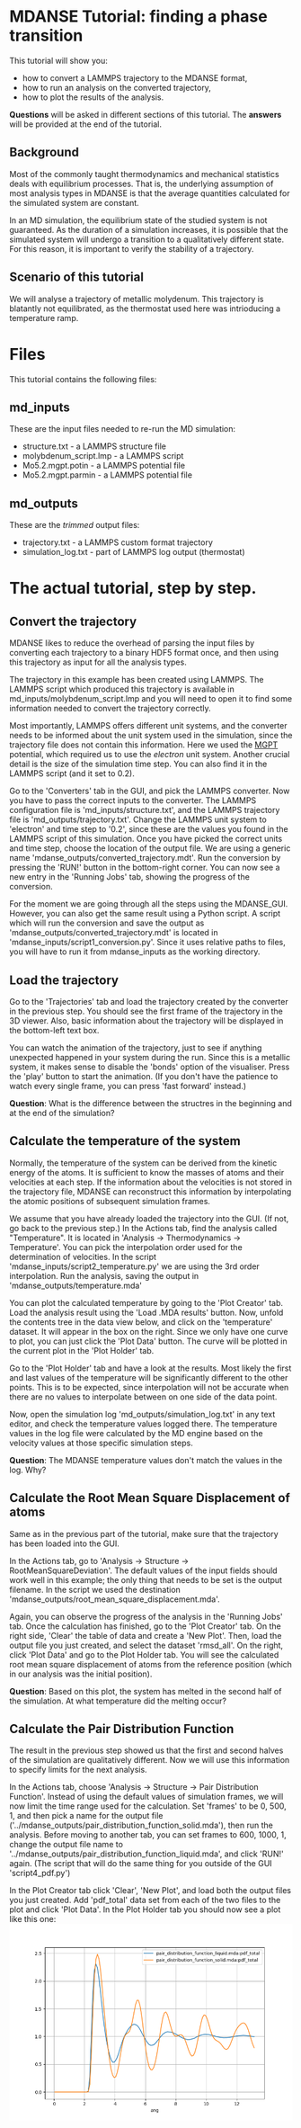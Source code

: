 # MDANSE Tutorial: finding a phase transition

This tutorial will show you:
* how to convert a LAMMPS trajectory to the MDANSE format,
* how to run an analysis on the converted trajectory,
* how to plot the results of the analysis.

**Questions** will be asked in different sections
of this tutorial. The **answers** will be provided
at the end of the tutorial.

## Background

Most of the commonly taught thermodynamics and mechanical
statistics deals with equilibrium processes. That is,
the underlying assumption of most analysis types in MDANSE
is that the average quantities calculated for the simulated
system are constant.

In an MD simulation, the equilibrium state of the studied
system is not guaranteed. As the duration of a simulation
increases, it is possible that the simulated system
will undergo a transition to a qualitatively different state.
For this reason, it is important to verify the stability
of a trajectory.

## Scenario of this tutorial

We will analyse a trajectory of metallic molydenum. This
trajectory is blatantly not equilibrated, as the thermostat
used here was intrioducing a temperature ramp.

# Files

This tutorial contains the following files:

## md_inputs
These are the input files needed to re-run the MD simulation:
* structure.txt - a LAMMPS structure file
* molybdenum_script.lmp - a LAMMPS script 
* Mo5.2.mgpt.potin - a LAMMPS potential file
* Mo5.2.mgpt.parmin - a LAMMPS potential file

## md_outputs
These are the _trimmed_ output files:
* trajectory.txt - a LAMMPS custom format trajectory
* simulation_log.txt - part of LAMMPS log output (thermostat)

# The actual tutorial, step by step.

## Convert the trajectory

MDANSE likes to reduce the overhead of parsing the input files
by converting each trajectory to a binary HDF5 format once,
and then using this trajectory as input for all the analysis types.

The trajectory in this example has been created using LAMMPS.
The LAMMPS script which produced this trajectory is available
in md_inputs/molybdenum_script.lmp and you will need to open it
to find some information needed to convert the trajectory
correctly.

Most importantly, LAMMPS offers different unit systems,
and the converter needs to be informed about the unit system
used in the simulation, since the trajectory file does not
contain this information. Here we used the 
[MGPT](https://docs.lammps.org/pair_mgpt.html) potential,
which required us to use the *electron* unit system. Another
crucial detail is the size of the simulation time step.
You can also find it in the LAMMPS script (and it set to 0.2).

Go to the 'Converters' tab in the GUI, and pick the LAMMPS
converter. Now you have to pass the correct inputs to the
converter. The LAMMPS configuration file is
'md_inputs/structure.txt', and the LAMMPS trajectory file
is 'md_outputs/trajectory.txt'. Change the LAMMPS unit system
to 'electron' and time step to '0.2', since these are the
values you found in the LAMMPS script of this simulation.
Once you have picked the correct units and time step,
choose the location of the output file. We are using a generic
name 'mdanse_outputs/converted_trajectory.mdt'. Run the conversion
by pressing the 'RUN!' button in the bottom-right corner.
You can now see a new entry in the 'Running Jobs' tab,
showing the progress of the conversion.

For the moment we are going through all the steps
using the MDANSE_GUI. However, you can also get the same
result using a Python script.
A script which will run the conversion and save the output
as 'mdanse_outputs/converted_trajectory.mdt' is located in
'mdanse_inputs/script1_conversion.py'. Since it uses
relative paths to files, you will have to run it
from mdanse_inputs as the working directory.

## Load the trajectory

Go to the 'Trajectories' tab and load the trajectory created
by the converter in the previous step. You should see the first
frame of the trajectory in the 3D viewer. Also, basic information
about the trajectory will be displayed in the bottom-left
text box.

You can watch the animation of the trajectory, just to see if
anything unexpected happened in your system during the run.
Since this is a metallic system, it makes sense to disable
the 'bonds' option of the visualiser. Press the 'play' button
to start the animation. (If you don't have the patience to watch
every single frame, you can press 'fast forward' instead.)

**Question**: What is the difference between the structres
in the beginning and at the end of the simulation?

## Calculate the temperature of the system

Normally, the temperature of the system can be derived
from the kinetic energy of the atoms. It is sufficient
to know the masses of atoms and their velocities at each
step. If the information about the velocities is not
stored in the trajectory file, MDANSE can reconstruct this
information by interpolating the atomic positions of subsequent
simulation frames.

We assume that you have already loaded the trajectory into
the GUI. (If not, go back to the previous step.)
In the Actions tab, find the analysis called "Temperature".
It is located in 'Analysis -> Thermodynamics -> Temperature'.
You can pick the interpolation
order used for the determination of velocities. In the script
'mdanse_inputs/script2_temperature.py' we are using the
3rd order interpolation. Run the analysis, saving the output
in 'mdanse_outputs/temperature.mda'

You can plot the calculated temperature by going to the
'Plot Creator' tab. Load the analysis result using the
'Load .MDA results' button. Now, unfold the contents
tree in the data view below, and click on the 'temperature'
dataset. It will appear in the box on the right.
Since we only have one curve to plot, you can just click
the 'Plot Data' button. The curve will be plotted in
the current plot in the 'Plot Holder' tab.

Go to the 'Plot Holder' tab and have a look at the results.
Most likely the first and last values of the temperature
will be significantly different to the other points. This
is to be expected, since interpolation will not be accurate
when there are no values to interpolate between on one side
of the data point.

Now, open the simulation log 'md_outputs/simulation_log.txt'
in any text editor, and check the temperature values logged there.
The temperature values in the log file were calculated by
the MD engine based on the velocity values at those specific
simulation steps.

**Question**: The MDANSE temperature values don't match
the values in the log. Why?

## Calculate the Root Mean Square Displacement of atoms

Same as in the previous part of the tutorial,
make sure that the trajectory has been loaded into the GUI.

In the Actions tab, go to
'Analysis -> Structure -> RootMeanSquareDeviation'.
The default values of the input fields should work well
in this example; the only thing that needs to be set
is the output filename. In the script we used
the destination 'mdanse_outputs/root_mean_square_displacement.mda'.

Again, you can observe the progress of the analysis in the
'Running Jobs' tab. Once the calculation has finished,
go to the 'Plot Creator' tab. On the right side, 'Clear'
the table of data and create a 'New Plot'. Then, load the
output file you just created, and select the dataset
'rmsd_all'. On the right, click 'Plot Data' and go
to the Plot Holder tab. You will see the calculated
root mean square displacement of atoms from the
reference position (which in our analysis was
the initial position).

**Question**: Based on this plot, the system has
melted in the second half of the simulation.
At what temperature did the melting occur?

## Calculate the Pair Distribution Function

The result in the previous step showed us that the
first and second halves of the simulation are
qualitatively different. Now we will use this
information to specify limits for the next analysis.

In the Actions tab, choose
'Analysis -> Structure -> Pair Distribution Function'.
Instead of using the default values of simulation frames,
we will now limit the time range used for the calculation.
Set 'frames' to be 0, 500, 1, and then pick a name for
the output file ('../mdanse_outputs/pair_distribution_function_solid.mda'),
then run the analysis. Before moving to another tab, you can
set frames to 600, 1000, 1, change the output file name to
'../mdanse_outputs/pair_distribution_function_liquid.mda',
and click 'RUN!' again. (The script that will do the same thing
for you outside of the GUI 'script4_pdf.py')

In the Plot Creator tab click 'Clear', 'New Plot', and load
both the output files you just created. Add 'pdf_total'
data set from each of the two files to the plot and click
'Plot Data'. In the Plot Holder tab you should now
see a plot like this one:
![PDF_plot](pictures/pdf_results.png)
